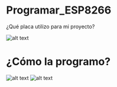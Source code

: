 # Programar_ESP8266

¿Qué placa utilizo para mi proyecto?

![alt text](https://i.imgur.com/y4n2Utq.jpg)

# ¿Cómo la programo?

![alt text](https://i.imgur.com/u25oBAK.png)
![alt text](https://i.imgur.com/Z1kxCa7.png)


